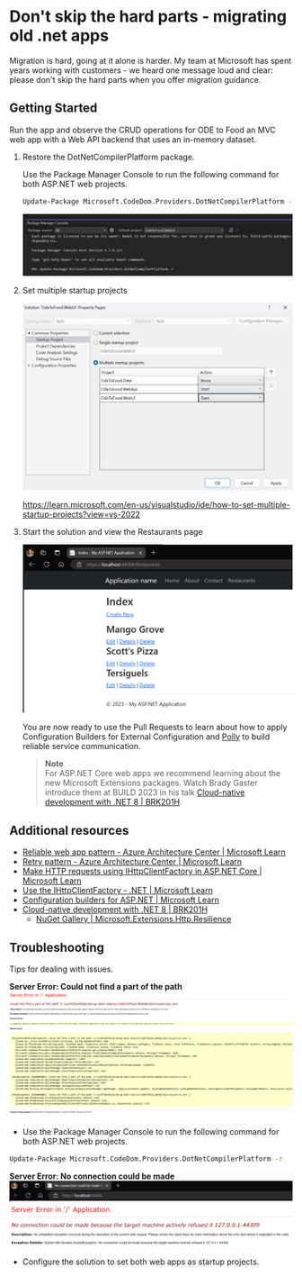 # Don't skip the hard parts - migrating old .net apps
Migration is hard, going at it alone is harder. My team at Microsoft has spent years working with customers - we heard one message loud and clear: please don't skip the hard parts when you offer migration guidance.

## Getting Started
Run the app and observe the CRUD operations for ODE to Food an MVC web app with a Web API backend that uses an in-memory dataset.

1. Restore the DotNetCompilerPlatform package.

    Use the Package Manager Console to run the following command for both ASP.NET web projects.
    ```sh
    Update-Package Microsoft.CodeDom.Providers.DotNetCompilerPlatform -r
    ```

    ![#image of Package Manager Console command](./docs/RestoreTheDotNetCompilerPlatformPackage.png)

1. Set multiple startup projects

    ![#image showing that two start up projects should be selected](./docs/SetMultipleStartupProjects.png)

    https://learn.microsoft.com/en-us/visualstudio/ide/how-to-set-multiple-startup-projects?view=vs-2022

1. Start the solution and view the Restaurants page

    ![#image of the restaurants page](./docs/ImageOfTheRestaurantsPage.png)

    You are now ready to use the Pull Requests to learn about how to apply Configuration Builders for External Configuration and [Polly](https://github.com/App-vNext/Polly) to build reliable service communication.

    > **Note**<br>
    >  For ASP.NET Core web apps we recommend learning about the new Microsoft Extensions packages. Watch Brady Gaster introduce them at BUILD 2023 in his talk [Cloud-native development with .NET 8 | BRK201H](https://youtu.be/qoNflu8aRaA?t=1421).

## Additional resources

- [Reliable web app pattern - Azure Architecture Center | Microsoft Learn](https://learn.microsoft.com/azure/architecture/web-apps/guides/reliable-web-app/overview)
- [Retry pattern - Azure Architecture Center | Microsoft Learn](https://learn.microsoft.com/azure/architecture/patterns/retry)
- [Make HTTP requests using IHttpClientFactory in ASP.NET Core | Microsoft Learn](https://learn.microsoft.com/aspnet/core/fundamentals/http-requests?view=aspnetcore-7.0#use-polly-based-handlers)
- [Use the IHttpClientFactory - .NET | Microsoft Learn](https://learn.microsoft.com/dotnet/core/extensions/httpclient-factory?source=recommendations)
- [Configuration builders for ASP.NET | Microsoft Learn](https://learn.microsoft.com/en-us/aspnet/config-builder)
- [Cloud-native development with .NET 8 | BRK201H](https://youtu.be/qoNflu8aRaA?t=1421)
    - [NuGet Gallery | Microsoft.Extensions.Http.Resilience](https://www.nuget.org/packages/Microsoft.Extensions.Http.Resilience)

## Troubleshooting
Tips for dealing with issues.

**Server Error: Could not find a part of the path**
![#image of runtime roslyn csc.exe error](./docs/CouldNotFindAPartOfThePath.png)

- Use the Package Manager Console to run the following command for both ASP.NET web projects.

```sh
Update-Package Microsoft.CodeDom.Providers.DotNetCompilerPlatform -r
```

**Server Error: No connection could be made**
![#image of runtime connection error](./docs/NoConnectionCouldBeMade.png)

- Configure the solution to set both web apps as startup projects.